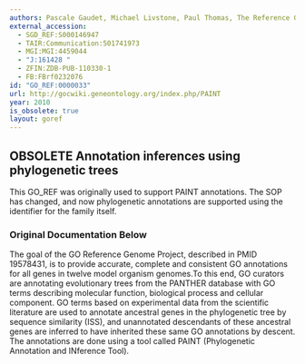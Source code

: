 ```yaml
---
authors: Pascale Gaudet, Michael Livstone, Paul Thomas, The Reference Genome Project
external_accession:
  - SGD_REF:S000146947
  - TAIR:Communication:501741973
  - MGI:MGI:4459044
  - "J:161428 "
  - ZFIN:ZDB-PUB-110330-1
  - FB:FBrf0232076
id: "GO_REF:0000033"
url: http://gocwiki.geneontology.org/index.php/PAINT
year: 2010
is_obsolete: true
layout: goref
---
```


## OBSOLETE Annotation inferences using phylogenetic trees

This GO_REF was originally used to support PAINT annotations. The SOP has changed, and now phylogenetic annotations are supported using the identifier for the family itself.

### Original Documentation Below

The goal of the GO Reference Genome Project, described in PMID 19578431, is to provide accurate, complete and consistent GO annotations for all genes in twelve model organism genomes.To this end, GO curators are annotating evolutionary trees from the PANTHER database with GO terms describing molecular function, biological process and cellular component. GO terms based on experimental data from the scientific literature are used to annotate ancestral genes in the phylogenetic tree by sequence similarity (ISS), and unannotated descendants of these ancestral genes are inferred to have inherited these same GO annotations by descent. The annotations are done using a tool called PAINT (Phylogenetic Annotation and INference Tool).
